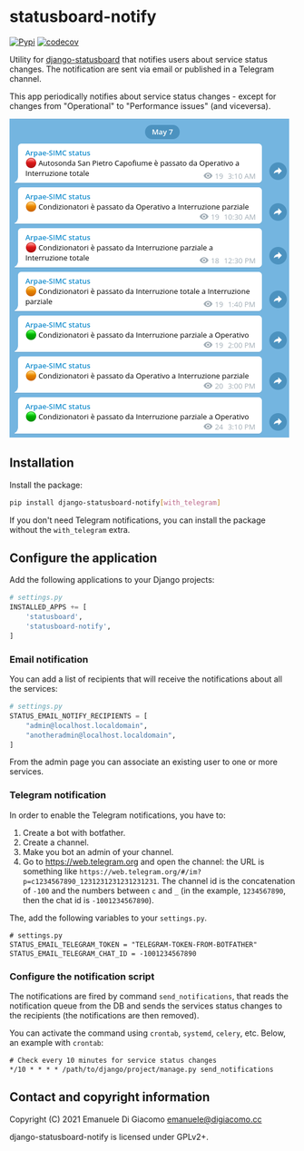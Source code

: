 # statusboard-notify

[![Pypi](https://img.shields.io/pypi/v/django-statusboard-notify.svg)](https://pypi.python.org/pypi/django-statusboard-notify/)
[![codecov](https://codecov.io/gh/edigiacomo/django-statusboard-notify/branch/main/graph/badge.svg)](https://codecov.io/gh/edigiacomo/django-statusboard-notify)

Utility for [django-statusboard][1] that notifies users about service status
changes. The notification are sent via email or published in a Telegram channel.

This app periodically notifies about service status changes - except for
changes from "Operational" to "Performance issues" (and viceversa).

![screenshot of a Telegram channel](telegram-screenshot.png)

## Installation

Install the package:

```sh
pip install django-statusboard-notify[with_telegram]
```

If you don't need Telegram notifications, you can install the package without
the `with_telegram` extra.

## Configure the application

Add the following applications to your Django projects:

```python
# settings.py
INSTALLED_APPS += [
    'statusboard',
    'statusboard-notify',
]
```

### Email notification

You can add a list of recipients that will receive the notifications about all
the services:

```python
# settings.py
STATUS_EMAIL_NOTIFY_RECIPIENTS = [
    "admin@localhost.localdomain",
    "anotheradmin@localhost.localdomain",
]
```

From the admin page you can associate an existing user to one or more services.

### Telegram notification

In order to enable the Telegram notifications, you have to:

1. Create a bot with botfather.
2. Create a channel.
3. Make you bot an admin of your channel.
4. Go to https://web.telegram.org and open the channel: the URL is something
   like `https://web.telegram.org/#/im?p=c1234567890_1231231231231231231`.
   The channel id is the concatenation of `-100` and the numbers between `c`
   and `_` (in the example, `1234567890`, then the chat id is `-1001234567890`).

The, add the following variables to your `settings.py`.

```
# settings.py
STATUS_EMAIL_TELEGRAM_TOKEN = "TELEGRAM-TOKEN-FROM-BOTFATHER"
STATUS_EMAIL_TELEGRAM_CHAT_ID = -1001234567890
```

### Configure the notification script

The notifications are fired by command `send_notifications`, that reads the
notification queue from the DB and sends the services status changes to the
recipients (the notifications are then removed).

You can activate the command using `crontab`, `systemd`, `celery`, etc. Below,
an example with `crontab`:

```
# Check every 10 minutes for service status changes
*/10 * * * * /path/to/django/project/manage.py send_notifications
```

## Contact and copyright information

Copyright (C) 2021 Emanuele Di Giacomo <emanuele@digiacomo.cc>

django-statusboard-notify is licensed under GPLv2+.

[1]: https://github.com/edigiacomo/django-statusboard

